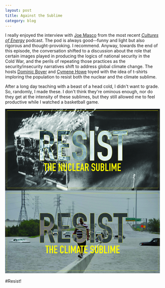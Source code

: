 ```yaml
---
layout: post
title: Against the Sublime
category: blog
---
```

I really enjoyed the interview with [Joe Masco](https://anthropology.uchicago.edu/people/faculty_member/joseph_p._masco) from the most recent *[Cultures of Energy](http://culturesofenergy.com/101-joe-masco/)* podcast. The pod is always good--funny and light but also rigorous and thought-provoking. I recommend. Anyway, towards the end of this episode, the conversation shifted to a discussion about the role that certain images played in producing the logics of national security in the Cold War, and the perils of repeating those practices as the security/insecurity narratives shift to address global climate change. The hosts [Dominic Boyer](https://anthropology.rice.edu/dominic-boyer) and [Cymene Howe](https://anthropology.rice.edu/cymene-howe) toyed with the idea of t-shirts imploring the population to resist both the nuclear and the climate sublime.

After a long day teaching with a beast of a head cold, I didn't want to grade. So, randomly, I made these. I don't think they're ominous enough, nor do they get at the intensity of these sublimes, but they still allowed me to feel productive while I watched a basketball game.

![Resist](/img/resist.jpg)

&#x23;Resist!

